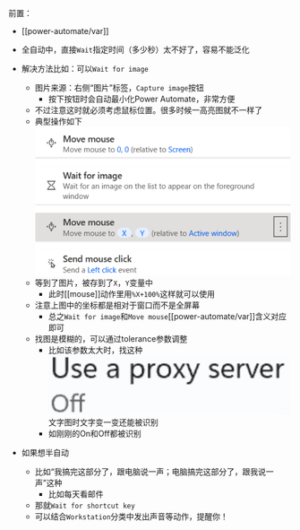 前置：
- [[power-automate/var]]

- 全自动中，直接`Wait`指定时间（多少秒）太不好了，容易不能泛化
- 解决方法比如：可以`Wait for image`
  - 图片来源：右侧“图片”标签，`Capture image`按钮
    - 按下按钮时会自动最小化Power Automate，非常方便
  - 不过注意这时就必须考虑鼠标位置。很多时候一高亮图就不一样了
  - 典型操作如下![](wait-for-image.png)
  - 等到了图片，被存到了`X`，`Y`变量中
    - 此时[[mouse]]动作里用`%X+100%`这样就可以使用
  - 注意上图中的坐标都是相对于窗口而不是全屏幕
    - 总之`Wait for image`和`Move mouse`[[power-automate/var]]含义对应即可
  - 找图是模糊的，可以通过tolerance参数调整
    - 比如该参数太大时，找这种![](text-image.png)文字图时文字变一变还能被识别
    - 如刚刚的On和Off都被识别
- 如果想半自动
  - 比如“我搞完这部分了，跟电脑说一声；电脑搞完这部分了，跟我说一声”这种
    - 比如每天看邮件
  - 那就`Wait for shortcut key`
  - 可以结合`Workstation`分类中发出声音等动作，提醒你！